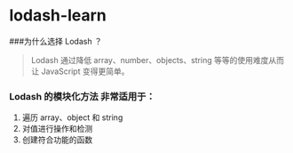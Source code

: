 # lodash-learn

###为什么选择 Lodash ？
> Lodash 通过降低 array、number、objects、string 等等的使用难度从而让 JavaScript 变得更简单。

### Lodash 的模块化方法 非常适用于：

1. 遍历 array、object 和 string
2. 对值进行操作和检测
3. 创建符合功能的函数